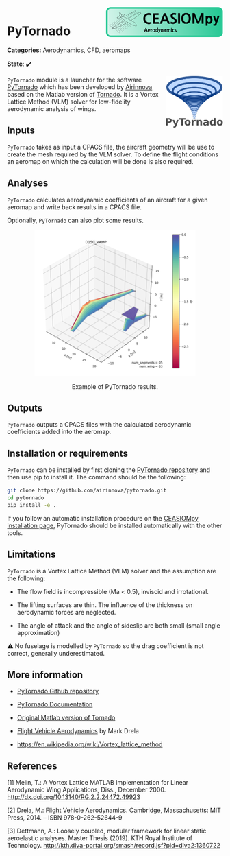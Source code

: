 <img align="right" height="70" src="../../documents/logos/CEASIOMpy_banner_aero.png">

# PyTornado

**Categories:** Aerodynamics, CFD, aeromaps

**State**: :heavy_check_mark:

<img align="right" height="120" src="files/pytornado_logo.svg">

`PyTornado` module is a launcher for the software [PyTornado](https://github.com/airinnova/pytornado) which has been developed by [Airinnova](https://airinnova.se/) based on the Matlab version of [Tornado](https://tornado.redhammer.se/index.php). It is a Vortex Lattice Method (VLM) solver for  low-fidelity aerodynamic analysis of wings.

## Inputs

`PyTornado` takes as input a CPACS file, the aircraft geometry will be use to create the mesh required by the VLM solver. To define the flight conditions an aeromap on which the calculation will be done is also required.

## Analyses

`PyTornado` calculates aerodynamic coefficients of an aircraft for a given aeromap and write back results in a CPACS file.

Optionally, `PyTornado` can also plot some results.

<p align="center">
<img height="340" src="files/pytornado_example.png">
</p>
<p align="center">
Example of PyTornado results.
</p>

## Outputs

`PyTornado` outputs a CPACS files with the calculated aerodynamic coefficients added into the aeromap.

## Installation or requirements

`PyTornado` can be installed by first cloning the [PyTornado repository](https://github.com/airinnova/pytornado.git) and then use pip to install it. The command should be the following:

```bash
git clone https://github.com/airinnova/pytornado.git
cd pytornado
pip install -e .
```

If you follow an automatic installation procedure on the [CEASIOMpy installation page](../../installation/INSTALLATION.md), PyTornado should be installed automatically with the other tools.

## Limitations

`PyTornado` is a Vortex Lattice Method (VLM) solver and the assumption are the following:

* The flow field is incompressible (Ma < 0.5), inviscid and irrotational.

* The lifting surfaces are thin. The influence of the thickness on aerodynamic forces are neglected.
* The angle of attack and the angle of sideslip are both small (small angle approximation)

:warning: No fuselage is modelled by `PyTornado` so the drag coefficient is not correct, generally underestimated.

## More information

* [PyTornado Github repository](ttps://github.com/airinnova/pytornado)

* [PyTornado Documentation](https://pytornado.readthedocs.io/en/latest/)

* [Original Matlab version of Tornado](https://tornado.redhammer.se/index.php)

* [Flight Vehicle Aerodynamics](https://mitpress.mit.edu/books/flight-vehicle-aerodynamics) by Mark Drela

* <https://en.wikipedia.org/wiki/Vortex_lattice_method>

## References

<a id="Melin2000">[1]</a> Melin, T.: A Vortex Lattice MATLAB Implementation for Linear Aerodynamic Wing Applications, Diss., December 2000. <http://dx.doi.org/10.13140/RG.2.2.24472.49923>

<a id="Drela14">[2]</a> Drela, M.: Flight Vehicle Aerodynamics. Cambridge, Massachusetts: MIT Press, 2014. – ISBN 978-0-262-52644-9

<a id="Dett19">[3]</a> Dettmann, A.: Loosely coupled, modular framework for linear static aeroelastic analyses. Master Thesis (2019). KTH Royal Institute of Technology. <http://kth.diva-portal.org/smash/record.jsf?pid=diva2:1360722>
